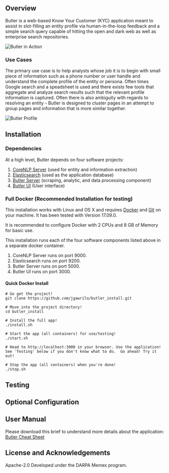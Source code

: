 ## Overview
Butler is a web-based Know Your Customer (KYC) application meant to assist in slot-filling an entity profile via human-in-the-loop feedback and a simple search query capable of hitting the open and dark web as well as enterprise search repositories.

![Butler in Action](https://github.com/jgawrilo/butler_install/raw/master/docs/butler_main.png "Butler - Search in Action")

### Use Cases
The primary use case is to help analysts whose job it is to begin with small piece of information such as a phone number or user handle and understand the complete profile of the entity or persona.  Often times Google search and a speadsheet is used and there exists few tools that aggregate and analyze search results such that the relevant profile information is captured.  Often there is also ambiguity with regards to resolving an entity - Butler is designed to cluster pages in an attempt to group pages and information that is more similar together.

![Butler Profile](https://github.com/jgawrilo/butler_install/raw/master/docs/butler_profile.png "Butler - Profile")

## Installation

### Dependencies
At a high level, Butler depends on four software projects:

1) [CoreNLP Server](https://stanfordnlp.github.io/CoreNLP/corenlp-server.html) (used for entity and information extraction)
2) [Elasticsearch](https://www.elastic.co/products/elasticsearch) (used as the application database)
3) [Butler Server](https://github.com/jgawrilo/butler_server) (scraping, analytic, and data processing component)
4) [Butler UI](https://bitbucket.org/blueridgedynamics/butler) (User interface)

### Full Docker (Recommended Installation for testing)
This installation works with Linux and OS X and requires [Docker](https://docs.docker.com/engine/installation/) and [Git](https://git-scm.com/book/en/v2/Getting-Started-Installing-Git) on your machine.  It has been tested with Version 17.09.0.

It is recommended to configure Docker with 2 CPUs and 8 GB of Memory for basic use.

This installation runs each of the four software components listed above in a separate docker container.

1) CoreNLP Server runs on port 9000.
2) Elasticsearch runs on port 9200.
3) Butler Server runs on port 5000.
4) Butler UI runs on port 3000.

#### Quick Docker Install
```
# Go get the project!
git clone https://github.com/jgawrilo/butler_install.git

# Move into the project directory!
cd butler_install

# Install the full app!
./install.sh

# Start the app (all containers) for use/testing!
./start.sh

# Head to http://localhost:3000 in your browser. Use the application! See 'Testing' below if you don't know what to do.  Go ahead! Try it out!

# Stop the app (all containers) when you're done!
./stop.sh 
```

## Testing

## Optional Configuration

## User Manual
Please download this brief to understand more details about the application: [Butler Cheat Sheet](https://github.com/jgawrilo/butler_install/raw/master/docs/Butler_Cheat_Sheet_Open.pptx)

## License and Acknowledgements
Apache-2.0 
Developed under the DARPA Memex program.

